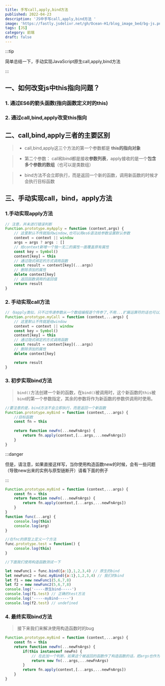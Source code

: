 ```yaml
---
title: 手写call,apply,bind方法 
published: 2022-04-23
description: 'JS中手写call,apply,bind方法 '
image: 'https://fastly.jsdelivr.net/gh/Ocean-H1/blog_image_bed/bg-js.png'
tags: [JS]
category: 前端
draft: false 
---
```


:::tip

简单总结一下，手动实现JavaScript原生call,apply,bind方法

:::

## 一、如何改变js中this指向问题？

### 1. 通过ES6的箭头函数(指向函数定义时的this)

### 2. 通过call,bind,apply改变this指向

## 二、call,bind,apply三者的主要区别

> * call,bind,apply这三个方法的第一个参数都是 **this的指向对象**

> * 第二个参数： call和bind都是接收**参数列表**，apply接收的是一个**包含多个参数的数组**（也可以是类数组）

> * bind方法不会立即执行，而是返回一个新的函数，调用新函数的时候才会执行目标函数

## 三、手动实现call，bind，apply方法

### 1.手动实现apply方法

```javascript
// 注意，并未进行错误判断
Function.prototype.myApply = function (context,args) {
    // 这里默认不传就指向window,也可以用es6语法给参数设置默认参数
    context = context || window
    args = args ? args : []
    // 给context新增一个独一无二的属性一面覆盖原有属性
    const key = Symbol()
    context[key] = this
    // 通过隐式绑定的方式调用函数
    const result = context[key](...args)
    // 删除添加的属性
    delete context[key]
    // 返回函数调用的返回值
    return result
}
```

### 2. 手动实现call方法

```javascript
// 与apply类似，只不过传递参数从一个数组编程逐个传参了,不用...扩展运算符的话也可以用arguments对象代替
Function.prototype.myCall = function (context,...args) {
    // 这里默认不传就是给window
    context = context || window
    const key = Symbol()
    context[key] = this
    // 通过隐式绑定的方式调用函数
    const result = context[key](...args)
    // 删除添加的属性
    delete context[key]

    return result
}
```

### 3. 初步实现bind方法

> `bind()`方法创建一个新的函数，在`bind()`被调用时，这个新函数的`this`被`bind`的第一个参数指定，其余的参数将作为新函数的参数供调用时使用。

```javascript
//要注意的是，bind方法不会立即执行，而是返回一个新函数
Function.prototype.myBind = function (context,...args) {
    //目标函数
    const fn = this
    
    return function newFn(...newFnArgs) {
        return fn.apply(context,[...args,...newFnArgs])
    }
}
```

:::danger

但是，请注意，如果直接这样写，当你使用构造函数new的时候，会有一些问题（导致new出来的实例与原型链断开）请看下面的例子

:::

```javascript
Function.prototype.myBind = function (context,...args) {
    const fn = this
    return function newFn(...newFnArgs) {
        return fn.apply(context,[...args,...newFnArgs])
    }
}
function func(...arg) {
    console.log(this)
    console.log(arg)
}

//在fnc的原型上定义一个方法
func.prototype.test = function() {
    console.log(this)
}

//下面我们使用构造函数测试一下

let newFunc1 = func.bind({a:1},1,2,3,4) // 原生的bind
let newFunc2 = func.myBind({a:1},1,2,3,4) // 我们的bind
let f1 = new newFunc1(5,6,7,8)
let f2 = new newFunc2(5,6,7,8)
console.log('-----原生bind-----')
console.log(f1.test) // 正确的test方法
console.log('-----myBind-----')
console.log(f2.test) // undefined
```

### 4. 最终实现bind方法

> 接下来我们来解决使用构造函数时的bug

```javascript
Function.prototype.myBind = function (context,...args) {
    const fn = this
    return function newFn(...newFnArgs) {
        if(this instanceof newFn) {
            // 在此加一个判断，如果这个被返回的函数作了构造函数的话，把args也作为参数传进去
            return new fn(...args,...newFnArgs)
        }
        return fn.apply(context,[...args,...newFnArgs])
    }
}
```

